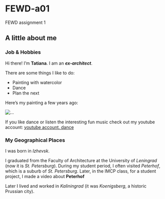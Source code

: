 # FEWD-a01
FEWD assignment 1

## A little about me
### Job & Hobbies

Hi there! I’m **Tatiana**. I am an _**ex-architect**_.

There are some things I like to do:
* Painting with watercolor
* Dance
* Plan the next

Here’s my painting a few years ago:

![...](https://tigerfild.000webhostapp.com/paintings/parrots1998.jpg)


If you like dance or listen the interesting fun music check out my youtube account:
                      [youtube account. dance](https://www.youtube.com/watch?v=N3EXqH797IM)

### My Geographical Places

I was born in *Izhevsk*.

I graduated from the Faculty of Architecture at the University of *Leningrad* (now it is *St. Petersburg*). During my student period, I often visited *Peterhof*, which is a suburb of *St. Petersburg*. Later, in the IMCP class, for a student project, I made a video about **Peterhof**

Later I lived and worked in *Kaliningrad* (it was *Koenigsberg*, a historic Prussian city).





